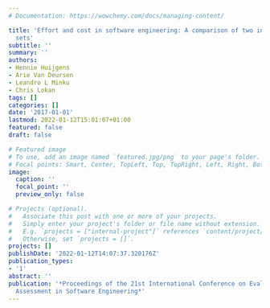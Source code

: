 ```yaml
---
# Documentation: https://wowchemy.com/docs/managing-content/

title: 'Effort and cost in software engineering: A comparison of two industrial data
  sets'
subtitle: ''
summary: ''
authors:
- Hennie Huijgens
- Arie Van Deursen
- Leandro L Minku
- Chris Lokan
tags: []
categories: []
date: '2017-01-01'
lastmod: 2022-01-12T15:01:07+01:00
featured: false
draft: false

# Featured image
# To use, add an image named `featured.jpg/png` to your page's folder.
# Focal points: Smart, Center, TopLeft, Top, TopRight, Left, Right, BottomLeft, Bottom, BottomRight.
image:
  caption: ''
  focal_point: ''
  preview_only: false

# Projects (optional).
#   Associate this post with one or more of your projects.
#   Simply enter your project's folder or file name without extension.
#   E.g. `projects = ["internal-project"]` references `content/project/deep-learning/index.md`.
#   Otherwise, set `projects = []`.
projects: []
publishDate: '2022-01-12T14:07:37.320176Z'
publication_types:
- '1'
abstract: ''
publication: '*Proceedings of the 21st International Conference on Evaluation and
  Assessment in Software Engineering*'
---
```

